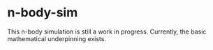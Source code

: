 # n-body-sim

This n-body simulation is still a work in progress. Currently, the basic mathematical underpinning exists.
